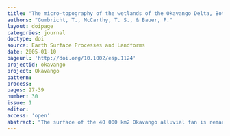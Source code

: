 ```yaml
---
title: "The micro-topography of the wetlands of the Okavango Delta, Botswana."
authors: "Gumbricht, T., McCarthy, T. S., & Bauer, P."
layout: doipage
categories: journal
doctype: doi
source: Earth Surface Processes and Landforms
date: 2005-01-10
pageurl: 'http://doi.org/10.1002/esp.1124'
projectid: okavango
project: Okavango
pattern:
process:
pages: 27-39
number: 30
issue: 1
editor:
access: 'open'
abstract: "The surface of the 40 000 km2 Okavango alluvial fan is remarkably smooth, and almost everywhere lies within two to three metres of a perfectly smooth theoretical surface. Deviations from this perfect surface give rise to islands in the Okavango wetlands. This micro-topography was mapped by assigning empirical elevations to remotely sensed vegetation community classes, based on the observation that vegetation is very sensitive to small, local differences in elevation. Even though empirical, the method produces fairly accurate results. The technique allows estimation of depths of inundation and therefore will be applicable even when high resolution radar altimetry becomes available. The micro-topography has arisen as a result of clastic sedimentation in distributary channels, which produces local relief of less than two metres, and more importantly as a result of chemical precipitation in island soils, which produces similar local relief. The micro-topography is, therefore, an expression of the non-random sedimentation taking place on the fan. Volume calculations of islands extracted from the micro-topography, combined with estimates of current sediment inﬂux, suggest that the land surface of the wetland may only be a few tens of thousands of years old. Constant switching of water distribution, driven by local aggradation, has distributed sediment widely. Mass balance calculations suggest that over a period of c. 150 000 years all of the fan would at one time or other have been inundated, and thus subject to sedimentation. Coalescing of islands over time results in net aggradation of the fan surface. The amount of vertical aggradation on islands and in channels is restricted by the water depth. Restricted vertical relief, in turn, maximizes the distribution of water, limiting its average depth. Aggradation in the permanent swamps occurs predominantly by clastic sedimentation. Rates of aggradation here are very similar to those in the seasonal swamps, maintaining the overall gradient, possibly because of the operation of a feedback loop between the two. The limited amount of local aggradation arising from both clastic and chemical sedimentation, combined with constant changes in water distribution, has resulted in a near-perfect conical surface over the fan. In addition to providing information on sedimentary processes, the micro-topography has several useful hydrological applications."
---
```

